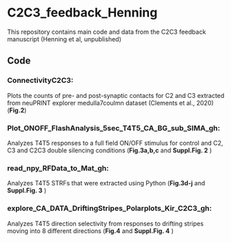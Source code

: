 # C2C3_feedback_Henning
This repository contains main code and data from the C2C3 feedback manuscript (Henning et al, unpublished)


## Code 

### ConnectivityC2C3:
Plots the counts of pre- and post-synaptic contacts for C2 and C3 extracted from neuPRINT explorer medulla7coulmn dataset (Clements et al., 2020) (**Fig.2**) 

### Plot_ONOFF_FlashAnalysis_5sec_T4T5_CA_BG_sub_SIMA_gh:
Analyzes T4T5 responses to a full field ON/OFF stimulus for control and C2, C3 and C2C3 double silencing conditions  (**Fig.3a,b,c** and **Suppl.Fig. 2** )

### read_npy_RFData_to_Mat_gh:
Analyzes T4T5 STRFs that were extracted using Python (**Fig.3d-j** and **Suppl.Fig. 3** )

### explore_CA_DATA_DriftingStripes_Polarplots_Kir_C2C3_gh:
Analyzes T4T5 direction selectivity from responses to drifting stripes moving into 8 different directions (**Fig.4** and **Suppl.Fig. 4** )

